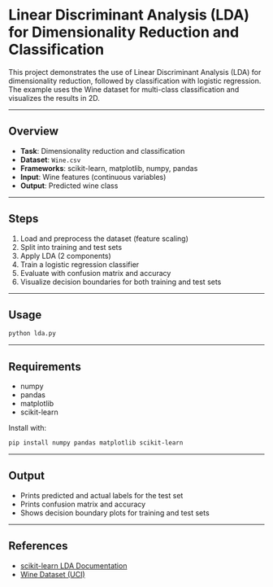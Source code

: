 # Linear Discriminant Analysis (LDA) for Dimensionality Reduction and Classification

This project demonstrates the use of Linear Discriminant Analysis (LDA) for dimensionality reduction, followed by classification with logistic regression. The example uses the Wine dataset for multi-class classification and visualizes the results in 2D.

---

## Overview

- **Task**: Dimensionality reduction and classification
- **Dataset**: `Wine.csv`
- **Frameworks**: scikit-learn, matplotlib, numpy, pandas
- **Input**: Wine features (continuous variables)
- **Output**: Predicted wine class

---

## Steps

1. Load and preprocess the dataset (feature scaling)
2. Split into training and test sets
3. Apply LDA (2 components)
4. Train a logistic regression classifier
5. Evaluate with confusion matrix and accuracy
6. Visualize decision boundaries for both training and test sets

---

## Usage

```bash
python lda.py
```

---

## Requirements

- numpy
- pandas
- matplotlib
- scikit-learn

Install with:

```bash
pip install numpy pandas matplotlib scikit-learn
```

---

## Output

- Prints predicted and actual labels for the test set
- Prints confusion matrix and accuracy
- Shows decision boundary plots for training and test sets

---

## References

- [scikit-learn LDA Documentation](https://scikit-learn.org/stable/modules/generated/sklearn.discriminant_analysis.LinearDiscriminantAnalysis.html)
- [Wine Dataset (UCI)](https://archive.ics.uci.edu/ml/datasets/wine)
